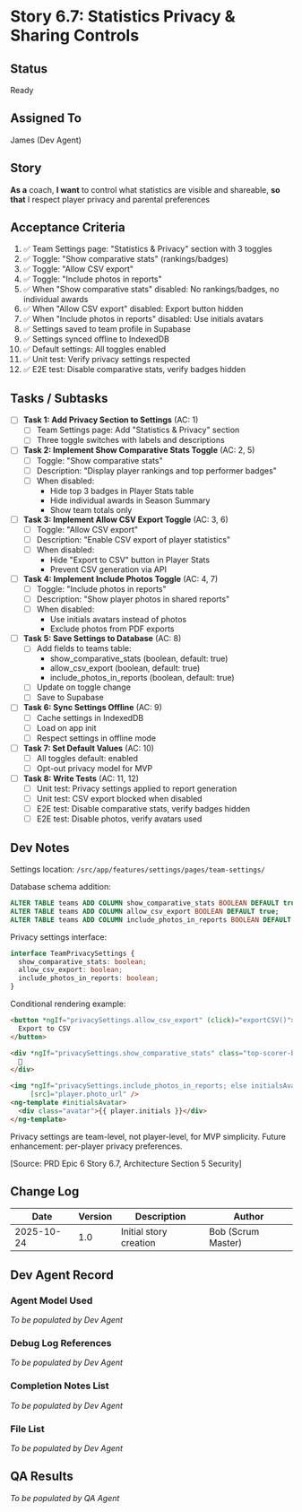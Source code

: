 # Story 6.7: Statistics Privacy & Sharing Controls

## Status
Ready

## Assigned To
James (Dev Agent)

## Story
**As a** coach,
**I want** to control what statistics are visible and shareable,
**so that** I respect player privacy and parental preferences

## Acceptance Criteria
1. ✅ Team Settings page: "Statistics & Privacy" section with 3 toggles
2. ✅ Toggle: "Show comparative stats" (rankings/badges)
3. ✅ Toggle: "Allow CSV export"
4. ✅ Toggle: "Include photos in reports"
5. ✅ When "Show comparative stats" disabled: No rankings/badges, no individual awards
6. ✅ When "Allow CSV export" disabled: Export button hidden
7. ✅ When "Include photos in reports" disabled: Use initials avatars
8. ✅ Settings saved to team profile in Supabase
9. ✅ Settings synced offline to IndexedDB
10. ✅ Default settings: All toggles enabled
11. ✅ Unit test: Verify privacy settings respected
12. ✅ E2E test: Disable comparative stats, verify badges hidden

## Tasks / Subtasks

- [ ] **Task 1: Add Privacy Section to Settings** (AC: 1)
  - [ ] Team Settings page: Add "Statistics & Privacy" section
  - [ ] Three toggle switches with labels and descriptions

- [ ] **Task 2: Implement Show Comparative Stats Toggle** (AC: 2, 5)
  - [ ] Toggle: "Show comparative stats"
  - [ ] Description: "Display player rankings and top performer badges"
  - [ ] When disabled:
    - Hide top 3 badges in Player Stats table
    - Hide individual awards in Season Summary
    - Show team totals only

- [ ] **Task 3: Implement Allow CSV Export Toggle** (AC: 3, 6)
  - [ ] Toggle: "Allow CSV export"
  - [ ] Description: "Enable CSV export of player statistics"
  - [ ] When disabled:
    - Hide "Export to CSV" button in Player Stats
    - Prevent CSV generation via API

- [ ] **Task 4: Implement Include Photos Toggle** (AC: 4, 7)
  - [ ] Toggle: "Include photos in reports"
  - [ ] Description: "Show player photos in shared reports"
  - [ ] When disabled:
    - Use initials avatars instead of photos
    - Exclude photos from PDF exports

- [ ] **Task 5: Save Settings to Database** (AC: 8)
  - [ ] Add fields to teams table:
    - show_comparative_stats (boolean, default: true)
    - allow_csv_export (boolean, default: true)
    - include_photos_in_reports (boolean, default: true)
  - [ ] Update on toggle change
  - [ ] Save to Supabase

- [ ] **Task 6: Sync Settings Offline** (AC: 9)
  - [ ] Cache settings in IndexedDB
  - [ ] Load on app init
  - [ ] Respect settings in offline mode

- [ ] **Task 7: Set Default Values** (AC: 10)
  - [ ] All toggles default: enabled
  - [ ] Opt-out privacy model for MVP

- [ ] **Task 8: Write Tests** (AC: 11, 12)
  - [ ] Unit test: Privacy settings applied to report generation
  - [ ] Unit test: CSV export blocked when disabled
  - [ ] E2E test: Disable comparative stats, verify badges hidden
  - [ ] E2E test: Disable photos, verify avatars used

## Dev Notes

Settings location: `/src/app/features/settings/pages/team-settings/`

Database schema addition:
```sql
ALTER TABLE teams ADD COLUMN show_comparative_stats BOOLEAN DEFAULT true;
ALTER TABLE teams ADD COLUMN allow_csv_export BOOLEAN DEFAULT true;
ALTER TABLE teams ADD COLUMN include_photos_in_reports BOOLEAN DEFAULT true;
```

Privacy settings interface:
```typescript
interface TeamPrivacySettings {
  show_comparative_stats: boolean;
  allow_csv_export: boolean;
  include_photos_in_reports: boolean;
}
```

Conditional rendering example:
```html
<button *ngIf="privacySettings.allow_csv_export" (click)="exportCSV()">
  Export to CSV
</button>

<div *ngIf="privacySettings.show_comparative_stats" class="top-scorer-badge">
  🥇
</div>

<img *ngIf="privacySettings.include_photos_in_reports; else initialsAvatar"
     [src]="player.photo_url" />
<ng-template #initialsAvatar>
  <div class="avatar">{{ player.initials }}</div>
</ng-template>
```

Privacy settings are team-level, not player-level, for MVP simplicity. Future enhancement: per-player privacy preferences.

[Source: PRD Epic 6 Story 6.7, Architecture Section 5 Security]

## Change Log

| Date | Version | Description | Author |
|------|---------|-------------|---------|
| 2025-10-24 | 1.0 | Initial story creation | Bob (Scrum Master) |

## Dev Agent Record

### Agent Model Used
_To be populated by Dev Agent_

### Debug Log References
_To be populated by Dev Agent_

### Completion Notes List
_To be populated by Dev Agent_

### File List
_To be populated by Dev Agent_

## QA Results
_To be populated by QA Agent_
